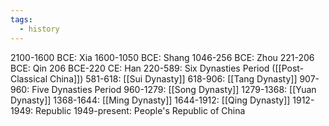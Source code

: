 ```yaml
---
tags:
  - history
---
```

2100-1600 BCE: Xia
1600-1050 BCE: Shang
1046-256 BCE: Zhou
221-206 BCE: Qin
206 BCE-220 CE: Han
220-589: Six Dynasties Period ([[Post-Classical China]])
581-618: [[Sui Dynasty]]
618-906: [[Tang Dynasty]]
907-960: Five Dynasties Period
960-1279: [[Song Dynasty]]
1279-1368: [[Yuan Dynasty]]
1368-1644: [[Ming Dynasty]]
1644-1912: [[Qing Dynasty]]
1912-1949: Republic
1949-present: People's Republic of China